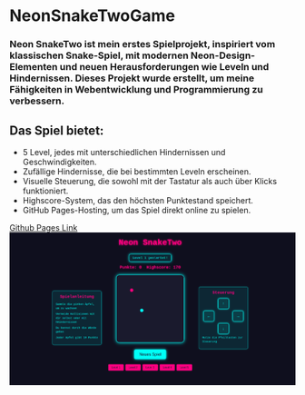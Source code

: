 # NeonSnakeTwoGame

### Neon SnakeTwo ist mein erstes Spielprojekt, inspiriert vom klassischen Snake-Spiel, mit modernen Neon-Design-Elementen und neuen Herausforderungen wie Leveln und Hindernissen. Dieses Projekt wurde erstellt, um meine Fähigkeiten in Webentwicklung und Programmierung zu verbessern.

## Das Spiel bietet:

-   5 Level, jedes mit unterschiedlichen Hindernissen und Geschwindigkeiten.
-   Zufällige Hindernisse, die bei bestimmten Leveln erscheinen.
-   Visuelle Steuerung, die sowohl mit der Tastatur als auch über Klicks funktioniert.
-   Highscore-System, das den höchsten Punktestand speichert.
-   GitHub Pages-Hosting, um das Spiel direkt online zu spielen.

[Github Pages Link](https://fabricemru.github.io/NeonSnakeTwoGame/)
![alt text](image.png)
